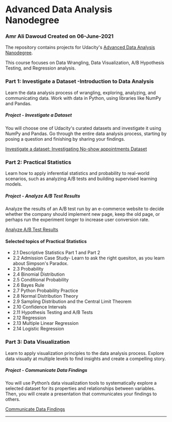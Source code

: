 # Advanced Data Analysis Nanodegree

### Amr Ali Dawoud Created on 06-June-2021

The repository contains projects for Udacity's [Advanced Data Analysis Nanodegree](https://www.udacity.com/course/data-analyst-nanodegree--nd002). 

This course focuses on Data Wrangling, Data Visualization, A/B Hypothesis Testing, and Regression analysis.

### Part 1: Investigate a Dataset -Introduction to Data Analysis
Learn the data analysis process of wrangling, exploring, analyzing, and communicating data. Work with data in Python, using libraries like NumPy and Pandas.

##### Project - Investigate a Dataset

You will choose one of Udacity's curated datasets and investigate it using NumPy and Pandas. Go through the entire data analysis process, starting by posing a question and finishing by sharing your findings.

[Investigate a dataset: Investigating No-show appointments Dataset](https://github.com/AmrAliDawoud/Udacity-Advanced-Data-Analysis-Nanodegree-Projects/blob/32de23cf9f47a076dff5c5389d42b89fb62b71d3/1\)%20Investigate%20a%20Dataset%20-Introduction%20to%20Data%20Analysis/investigate-a-dataset.ipynb)


### Part 2: Practical Statistics

Learn how to apply inferential statistics and probability to real-world scenarios, such as analyzing A/B tests and building supervised learning models.

##### Project - Analyze A/B Test Results

Analyze the results of an A/B test run by an e-commerce website to decide whether the company should implement new page, keep the old page, or perhaps run the experiment longer to increase user conversion rate. 

[Analyze A/B Test Results](https://github.com/AmrAliDawoud/Udacity-Advanced-Data-Analysis-Nanodegree-Projects/blob/32de23cf9f47a076dff5c5389d42b89fb62b71d3/2\)%20Analyze%20AB%20Test%20Results/Analyze_ab_test_results_notebook.ipynb)

#### Selected topics of Practical Statistics
- 2.1 Descriptive Statistics Part 1 and Part 2
- 2.2 Admission Case Study- Learn to ask the right quesiton, as you learn about Simpson's Paradox.
- 2.3 Probability
- 2.4 Binomial Distribution
- 2.5 Conditional Probability
- 2.6 Bayes Rule
- 2.7 Python Probability Practice
- 2.8 Normal Distribution Theory
- 2.9 Sampling Distribution and the Central Limit Theorem
- 2.10 Confidence Intervals
- 2.11 Hypothesis Testing and A/B Tests
- 2.12 Regression
- 2.13 Multiple Linear Regression
- 2.14 Logistic Regression

### Part 3: Data Visualization

Learn to apply visualization principles to the data analysis process. Explore data visually at multiple levels to find insights and create a compelling story.

##### Project - Communicate Data Findings

You will use Python’s data visualization tools to systematically explore a selected dataset for its properties and relationships between variables. Then, you will create a presentation that communicates your findings to others.

[Communicate Data Findings](https://github.com/AmrAliDawoud/Udacity-Advanced-Data-Analysis-Nanodegree-Projects/blob/main/3\)%20Communicate%20Data%20Findings/Ford_GoBike_Data_Exploration_Part_1.ipynb)

---
